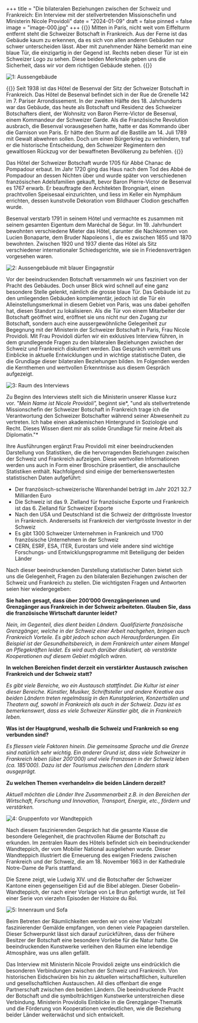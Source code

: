 +++
title = "Die bilateralen Beziehungen zwischen der Schweiz und Frankreich: Ein Interview mit der stellvertretenden Missionschefin und Ministerin Nicole Providoli"
date = "2024-01-09"
draft = false
pinned = false
image = "image-000.jpg"
+++
{{<lead>}}
Mitten in Paris, nicht weit vom Eiffelturm entfernt steht die Schweizer Botschaft in Frankreich. Aus der Ferne ist das Gebäude kaum zu erkennen, da es sich von allen anderen Gebäuden nur schwer unterscheiden lässt. Aber mit zunehmender Nähe bemerkt man eine blaue Tür, die einzigartig in der Gegend ist. Rechts neben dieser Tür ist ein Schweizer Logo zu sehen. Diese beiden Merkmale geben uns die Sicherheit, dass wir vor dem richtigen Gebäude stehen.
{{</lead>}}

![1: Aussengebäude](image-000.jpg)

{{<box>}}
Seit 1938 ist das Hôtel de Besenval der Sitz der Schweizer Botschaft in Frankreich. Das Hôtel de Besenval befindet sich in der Rue de Grenelle 142 im 7. Pariser Arrondissement. In der zweiten Hälfte des 18. Jahrhunderts war das Gebäude, das heute als Botschaft und Residenz des Schweizer Botschafters dient, der Wohnsitz von Baron Pierre-Victor de Besenval, einem Kommandeur der Schweizer Garde. Als die Französische Revolution ausbrach, die Besenval vorausgesehen hatte, hatte er das Kommando über die Garnison von Paris. Er hätte den Sturm auf die Bastille am 14. Juli 1789 mit Gewalt abwehren sollen. Doch um einen Bürgerkrieg zu verhindern, traf er die historische Entscheidung, den Schweizer Regimentern den gewaltlosen Rückzug vor der bewaffneten Bevölkerung zu befehlen.
{{</box>}}

Das Hôtel der Schweizer Botschaft wurde 1705 für Abbé Chanac de Pompadour erbaut. Im Jahr 1720 ging das Haus nach dem Tod des Abbé de Pompadour an dessen Nichten über und wurde später von verschiedenen französischen Adelsfamilien gekauft, bevor Baron Pierre-Victor de Besenval es 1767 erwarb. Er beauftragte den Architekten Brongniart, einen prachtvollen Speisesaal einzurichten, und liess im Keller ein Nymphäum errichten, dessen kunstvolle Dekoration vom Bildhauer Clodion geschaffen wurde. 

Besenval verstarb 1791 in seinem Hôtel und vermachte es zusammen mit seinem gesamten Eigentum dem Maréchal de Ségur. Im 19. Jahrhundert bewohnten verschiedene Mieter das Hôtel, darunter die Nachkommen von Lucien Bonaparte, dem Bruder Napoleons I., die es zwischen 1855 und 1870 bewohnten. Zwischen 1920 und 1937 diente das Hôtel als Sitz verschiedener internationaler Schiedsgerichte, wie sie in Friedensverträgen vorgesehen waren.

![2: Aussengebäude mit blauer Eingagnstür](image-003.jpg)

Vor der beeindruckenden Botschaft versammeln wir uns fasziniert von der Pracht des Gebäudes. Doch unser Blick wird schnell auf eine ganz besondere Stelle gelenkt, nämlich die grosse blaue Tür. Das Gebäude ist zu den umliegenden Gebäuden komplementär, jedoch ist die Tür ein Alleinstellungsmerkmal in diesem Gebiet von Paris, was uns dabei geholfen hat, diesen Standort zu lokalisieren. Als die Tür von einem Mitarbeiter der Botschaft geöffnet wird, eröffnet sie uns nicht nur den Zugang zur Botschaft, sondern auch eine aussergewöhnliche Gelegenheit zur Begegnung mit der Ministerin der Schweizer Botschaft in Paris, Frau Nicole Providoli. Mit Frau Providoli dürfen wir ein exklusives Interview führen, in dem grundlegende Fragen zu den bilateralen Beziehungen zwischen der Schweiz und Frankreich diskutiert werden. Das Gespräch vermittelt uns Einblicke in aktuelle Entwicklungen und in wichtige statistische Daten, die die Grundlage dieser bilateralen Beziehungen bilden. Im Folgenden werden die Kernthemen und wertvollen Erkenntnisse aus diesem Gespräch aufgezeigt.

![3: Raum des Interviews](image-006.jpg)

Zu Beginn des Interviews stellt sich die Ministerin unserer Klasse kurz vor. *"Mein Name ist Nicole Providoli",* beginnt sie*, "und als stellvertretende Missionschefin der Schweizer Botschaft in Frankreich trage ich die Verantwortung den Schweizer Botschafter während seiner Abwesenheit zu vertreten. Ich habe einen akademischen Hintergrund in Soziologie und Recht. Dieses Wissen dient mir als solide Grundlage für meine Arbeit als Diplomatin."*

Ihre Ausführungen ergänzt Frau Providoli mit einer beeindruckenden Darstellung von Statistiken, die die hervorragenden Beziehungen zwischen der Schweiz und Frankreich aufzeigen. Diese wertvollen Informationen werden uns auch in Form einer Broschüre präsentiert, die anschauliche Statistiken enthält. Nachfolgend sind einige der bemerkenswertesten statistischen Daten aufgeführt:

* Der französisch-schweizerische Warenhandel beträgt im Jahr 2021 32.7 Milliarden Euro
* Die Schweiz ist das 9. Zielland für französische Exporte und Frankreich ist das 6. Zielland für Schweizer Exporte
* Nach den USA und Deutschland ist die Schweiz der drittgrösste Investor in Frankreich. Andererseits ist Frankreich der viertgrösste Investor in der Schweiz
* Es gibt 1300 Schweizer Unternehmen in Frankreich und 1700 französische Unternehmen in der Schweiz
* CERN, ESRF, ESA, ITER, Eurostars und viele andere sind wichtige Forschungs- und Entwicklungsprogramme mit Beteiligung der beiden Länder

Nach dieser beeindruckenden Darstellung statistischer Daten bietet sich uns die Gelegenheit, Fragen zu den bilateralen Beziehungen zwischen der Schweiz und Frankreich zu stellen. Die wichtigsten Fragen und Antworten seien hier wiedergegeben:

**Sie haben gesagt, dass über 200’000 Grenzgängerinnen und Grenzgänger aus Frankreich in der Schweiz arbeiteten. Glauben Sie, dass die französische Wirtschaft darunter leidet?**

*Nein, im Gegenteil, dies dient beiden Ländern. Qualifizierte französische Grenzgänger, welche in der Schweiz einer Arbeit nachgehen, bringen auch Frankreich Vorteile. Es gibt jedoch schon auch Herausforderungen. Ein Beispiel ist der Gesundheitsbereich, in dem Frankreich unter einem Mangel an Pflegekräften leidet. Es wird auch darüber diskutiert, ob verstärkte Kooperationen auf diesem Gebiet möglich wären.*

**In welchen Bereichen findet derzeit ein verstärkter Austausch zwischen Frankreich und der Schweiz statt?**

*Es gibt viele Bereiche, wo ein Austausch stattfindet. Die Kultur ist einer dieser Bereiche. Künstler, Musiker, Schriftsteller und andere Kreative aus beiden Ländern treten regelmässig in den Kunstgalerien, Konzertsälen und Theatern auf, sowohl in Frankreich als auch in der Schweiz. Dazu ist es bemerkenswert, dass es viele Schweizer Künstler gibt, die in Frankreich leben.*

**Was ist der Hauptgrund, weshalb die Schweiz und Frankreich so eng verbunden sind?**

*Es fliessen viele Faktoren hinein. Die gemeinsame Sprache und die Grenze sind natürlich sehr wichtig. Ein anderer Grund ist, dass viele Schweizer in Frankreich leben (über 200'000) und viele Franzosen in der Schweiz leben (ca. 185’000). Dazu ist der Tourismus zwischen den Ländern stark ausgeprägt.*

**Zu welchen Themen «verhandeln» die beiden Ländern derzeit?**

*Aktuell möchten die Länder Ihre Zusammenarbeit z.B. in den Bereichen der Wirtschaft, Forschung und Innovation, Transport, Energie, etc., fördern und verstärken.*

![4: Gruppenfoto vor Wandteppich](image-012.jpg)

Nach diesem faszinierenden Gespräch hat die gesamte Klasse die besondere Gelegenheit, die prachtvollen Räume der Botschaft zu erkunden. Im zentralen Raum des Hôtels befindet sich ein beeindruckender Wandteppich, der vom Mobilier National ausgeliehen wurde. Dieser Wandteppich illustriert die Erneuerung des ewigen Friedens zwischen Frankreich und der Schweiz, die am 18. November 1663 in der Kathedrale Notre-Dame de Paris stattfand.

Die Szene zeigt, wie Ludwig XIV. und die Botschafter der Schweizer Kantone einen gegenseitigen Eid auf die Bibel ablegen. Dieser Gobelin-Wandteppich, der nach einer Vorlage von Le Brun gefertigt wurde, ist Teil einer Serie von vierzehn Episoden der Histoire du Roi.

![5: Innenraum und Sofa](image-009.jpg)

Beim Betreten der Räumlichkeiten werden wir von einer Vielzahl faszinierender Gemälde empfangen, von denen viele Papageien darstellen. Dieser Schwerpunkt lässt sich darauf zurückführen, dass der frühere Besitzer der Botschaft eine besondere Vorliebe für die Natur hatte. Die beeindruckenden Kunstwerke verleihen den Räumen eine lebendige Atmosphäre, was uns allen gefällt.

Das Interview mit Ministerin Nicole Providoli zeigte uns eindrücklich die besonderen Verbindungen zwischen der Schweiz und Frankreich. Von historischen Eidschwüren bis hin zu aktuellen wirtschaftlichen, kulturellen und gesellschaftlichen Austauschen. All dies offenbart die enge Partnerschaft zwischen den beiden Ländern. Die beeindruckende Pracht der Botschaft und die symbolträchtigen Kunstwerke unterstreichen diese Verbindung. Ministerin Providolis Einblicke in die Grenzgänger-Thematik und die Förderung von Kooperationen verdeutlichen, wie die Beziehung beider Länder weiterwächst und sich entwickelt.